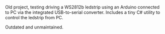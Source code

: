 Old project, testing driving a WS2812b ledstrip using an Arduino connected to PC via the integrated USB-to-serial converter. Includes a tiny C# utility to control the ledstrip from PC.

Outdated and unmaintained.
